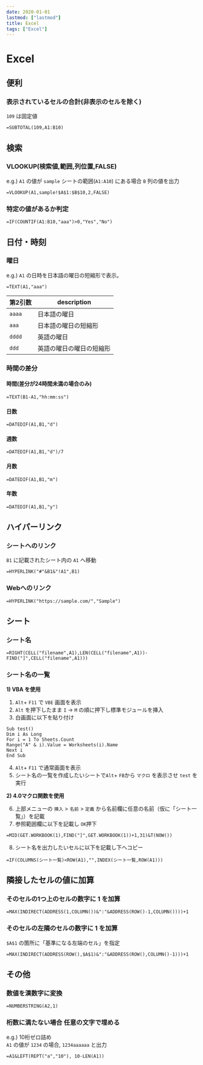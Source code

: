 ```yaml
---
date: 2020-01-01
lastmod: ["lastmod"]
title: Excel
tags: ["Excel"]
---
```


# Excel

## 便利

### 表示されているセルの合計(非表示のセルを除く)

`109` は固定値
```text
=SUBTOTAL(109,A1:B10)
```

## 検索

### VLOOKUP(検索値,範囲,列位置,FALSE)
e.g.) ```A1``` の値が ```sample``` シートの範囲(```A1:A10```) にある場合 ```B``` 列の値を出力
```text
=VLOOKUP(A1,sample!$A$1:$B$10,2,FALSE)
```

### 特定の値があるか判定
```text
=IF(COUNTIF(A1:B10,"aaa")>0,"Yes","No")
```

## 日付・時刻
### 曜日
e.g.) ```A1``` の日時を日本語の曜日の短縮形で表示。
```text
=TEXT(A1,"aaa")
```
|第2引数|description|
|---|---|
|```aaaa```|日本語の曜日|土曜日|
|```aaa```|日本語の曜日の短縮形|土|
|```dddd```|英語の曜日|Saturday|
|```ddd```|英語の曜日の曜日の短縮形|Sat|

### 時間の差分

#### 時間(差分が24時間未満の場合のみ)
```text
=TEXT(B1-A1,"hh:mm:ss")
```

#### 日数
```text
=DATEDIF(A1,B1,"d")
```
#### 週数
```text
=DATEDIF(A1,B1,"d")/7
```
#### 月数
```text
=DATEDIF(A1,B1,"m")
```
#### 年数
```text
=DATEDIF(A1,B1,"y")
```

## ハイパーリンク

### シートへのリンク
```B1``` に記載されたシート内の ```A1``` へ移動
```text
=HYPERLINK("#"&B1&"!A1",B1)
```

### Webへのリンク
```text
=HYPERLINK("https://sample.com/","Sample")
```

## シート

### シート名
```text
=RIGHT(CELL("filename",A1),LEN(CELL("filename",A1))-FIND("]",CELL("filename",A1)))
```

### シート名の一覧

**1) VBA を使用**

1. ```Alt```+ ```F11``` で ```VBE``` 画面を表示
2. ```Alt``` を押下したまま ```I``` → ```M``` の順に押下し標準モジュールを挿入
3. 白画面に以下を貼り付け
```text
Sub test()
Dim i As Long
For i = 1 To Sheets.Count
Range("A" & i).Value = Worksheets(i).Name
Next i
End Sub
```
4. ```Alt```+ ```F11``` で通常画面を表示
5. シート名の一覧を作成したいシートで```Alt```+ ```FB```から ```マクロ``` を表示させ ```test``` を実行

**2) 4.0マクロ関数を使用**

6. 上部メニューの ```挿入``` > ```名前``` > ```定義``` から名前欄に任意の名前（仮に「シート一覧」）を記載
7. 参照範囲欄に以下を記載し ```OK```押下
```text
=MID(GET.WORKBOOK(1),FIND("]",GET.WORKBOOK(1))+1,31)&T(NOW())
```
8. シート名を出力したいセルに以下を記載し下へコピー
```text
=IF(COLUMNS(シート一覧)<ROW(A1),"",INDEX(シート一覧,ROW(A1)))
```

## 隣接したセルの値に加算

### そのセルの1つ上のセルの数字に 1 を加算
```text
=MAX(INDIRECT(ADDRESS(1,COLUMN())&":"&ADDRESS(ROW()-1,COLUMN())))+1
```

### そのセルの左隣のセルの数字に 1 を加算
```$A$1``` の箇所に「基準になる左端のセル」を指定
```text
=MAX(INDIRECT(ADDRESS(ROW(),$A$1)&":"&ADDRESS(ROW(),COLUMN()-1)))+1
```


## その他

### 数値を漢数字に変換

```text
=NUMBERSTRING(A2,1)
```

### 桁数に満たない場合 任意の文字で埋める
e.g.) 10桁ゼロ詰め  
```A1``` の値が ```1234``` の場合, ```1234aaaaaa``` と出力
```text
=A1&LEFT(REPT("a","10"), 10-LEN(A1))
```

